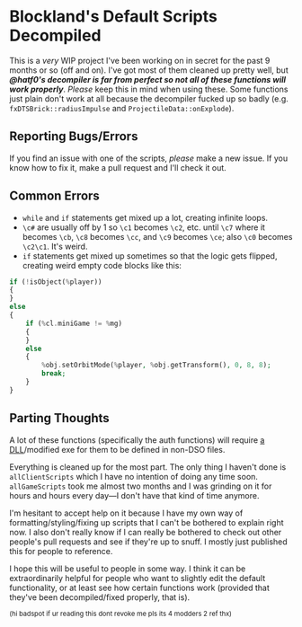 # Blockland's Default Scripts Decompiled

This is a _very_ WIP project I've been working on in secret for the past 9 months or so (off and on).  I've got most of them cleaned up pretty well, but **_@hatf0's decompiler is far from perfect so not all of these functions will work properly_**.  _Please_ keep this in mind when using these.  Some functions just plain don't work at all because the decompiler fucked up so badly (e.g. `fxDTSBrick::radiusImpulse` and `ProjectileData::onExplode`).


## Reporting Bugs/Errors

If you find an issue with one of the scripts, _please_ make a new issue.  If you know how to fix it, make a pull request and I'll check it out.


## Common Errors

* `while` and `if` statements get mixed up a lot, creating infinite loops.
* `\c#` are usually off by 1 so `\c1` becomes `\c2`, etc. until `\c7` where it becomes `\cb`, `\c8` becomes `\cc`, and `\c9` becomes `\ce`; also `\c0` becomes `\c2\c1`.  It's weird.
* `if` statements get mixed up sometimes so that the logic gets flipped, creating weird empty code blocks like this:
```php
if (!isObject(%player))
{
}
else
{
	if (%cl.miniGame != %mg)
	{
	}
	else
	{
		%obj.setOrbitMode(%player, %obj.getTransform(), 0, 8, 8);
		break;
	}
}
```


## Parting Thoughts

A lot of these functions (specifically the auth functions) will require [a DLL](https://github.com/Electrk/PackageAnyFunction)/modified exe for them to be defined in non-DSO files.

Everything is cleaned up for the most part.  The only thing I haven't done is `allClientScripts` which I have no intention of doing any time soon.  `allGameScripts` took me almost two months and I was grinding on it for hours and hours every day—I don't have that kind of time anymore.

I'm hesitant to accept help on it because I have my own way of formatting/styling/fixing up scripts that I can't be bothered to explain right now.  I also don't really know if I can really be bothered to check out other people's pull requests and see if they're up to snuff.  I mostly just published this for people to reference.

I hope this will be useful to people in some way.  I think it can be extraordinarily helpful for people who want to slightly edit the default functionality, or at least see how certain functions work (provided that they've been decompiled/fixed properly, that is).

<sup>(hi badspot if ur reading this dont revoke me pls its 4 modders 2 ref thx)</sup>
